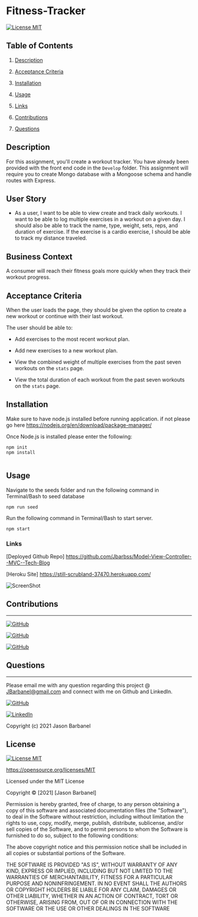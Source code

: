 # Fitness-Tracker


[![License MIT](https://img.shields.io/apm/l/pack)](https://spdx.org/licenses/MIT.html)
 ## Table of Contents
1. [Description](#description)

2. [Acceptance Criteria](#Acceptance-Criteria)

3. [Installation](#installation)

4. [Usage](#usage)

5. [Links](#links)

6. [Contributions](#contributions)

7. [Questions](#questions)


## Description


For this assignment, you'll create a workout tracker. You have already been provided with the front end code in the `Develop` folder. This assignment will require you to create Mongo database with a Mongoose schema and handle routes with Express.

## User Story

* As a user, I want to be able to view create and track daily workouts. I want to be able to log multiple exercises in a workout on a given day. I should also be able to track the name, type, weight, sets, reps, and duration of exercise. If the exercise is a cardio exercise, I should be able to track my distance traveled.

## Business Context

A consumer will reach their fitness goals more quickly when they track their workout progress.

## Acceptance Criteria

When the user loads the page, they should be given the option to create a new workout or continue with their last workout.

The user should be able to:

  * Add exercises to the most recent workout plan.

  * Add new exercises to a new workout plan.

  * View the combined weight of multiple exercises from the past seven workouts on the `stats` page.

  * View the total duration of each workout from the past seven workouts on the `stats` page.




## Installation

Make sure to have node.js installed before running application.
if not please go here https://nodejs.org/en/download/package-manager/

Once Node.js is installed please enter the following:
```
npm init
npm install


```

## Usage



Navigate to the seeds folder and run the following command in Terminal/Bash to seed database 

```
npm run seed

```

Run the following command in Terminal/Bash to start server.

```
npm start
```



### Links

[Deployed Github Repo] https://github.com/Jbarbss/Model-View-Controller--MVC--Tech-Blog

[Heroku Site] https://still-scrubland-37470.herokuapp.com/


![ScreenShot](./screenshot/Screenshot.jpg "Main Page")
 
## Contributions
---
[![GitHub](https://img.shields.io/badge/Ben%20Durham-Click%20Me!-blueviolet?style=plastic&logo=GitHub)](https://github.com/bdurham227)

[![GitHub](https://img.shields.io/badge/Gabe%20Thomas-Click%20Me!-blueviolet?style=plastic&logo=GitHub)](https://github.com/samohtebag)

[![GitHub](https://img.shields.io/badge/Patrick%20Walker-Click%20Me!-blueviolet?style=plastic&logo=GitHub)](https://github.com/pat31477)


## Questions
 ---
  Please email me with any question regarding this project @ JBarbanel@gmail.com and connect with me on Github and LinkedIn.
 

  [![GitHub](https://img.shields.io/badge/Jason%20Barbanel-Click%20Me!-blueviolet?style=plastic&logo=GitHub)](https://github.com/jbarbss) 


  [![LinkedIn](https://img.shields.io/badge/Jason%20Barbanel%20LinkedIn-Click%20Me!-grey?style=plastic&logo=LinkedIn&labelColor=blue)](https://www.linkedin.com/in/jason-barbanel/)

Copyright (c) 2021 Jason Barbanel


## License
 
[![License MIT](https://img.shields.io/apm/l/pack)](https://spdx.org/licenses/MIT.html)

   https://opensource.org/licenses/MIT

Licensed under the MIT License

Copyright © [2021] [Jason Barbanel]
    
 Permission is hereby granted, free of charge, to any person obtaining a copy of this software and associated documentation files (the "Software"), to deal in the Software without restriction, including without limitation the rights to use, copy, modify, merge, publish, distribute, sublicense, and/or sell copies of the Software, and to permit persons to whom the Software is furnished to do so, subject to the following conditions:
        
The above copyright notice and this permission notice shall be included in all copies or substantial portions of the Software.
        
THE SOFTWARE IS PROVIDED "AS IS", WITHOUT WARRANTY OF ANY KIND, EXPRESS OR IMPLIED, INCLUDING BUT NOT LIMITED TO THE WARRANTIES OF MERCHANTABILITY, FITNESS FOR A PARTICULAR PURPOSE AND NONINFRINGEMENT. IN NO EVENT SHALL THE AUTHORS OR COPYRIGHT HOLDERS BE LIABLE FOR ANY CLAIM, DAMAGES OR OTHER LIABILITY, WHETHER IN AN ACTION OF CONTRACT, TORT OR OTHERWISE, ARISING FROM, OUT OF OR IN CONNECTION WITH THE SOFTWARE OR THE USE OR OTHER DEALINGS IN THE SOFTWARE


